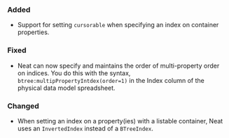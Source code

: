 
### Added

- Support for setting `cursorable` when specifying an index on container
properties.

### Fixed

- Neat can now specify and maintains the order of multi-property order
on indices. You do this with the syntax,
`btree:multipPropertyIntdex(order=1)` in the Index column of the
physical data model spreadsheet.

### Changed

- When setting an index on a property(ies) with a listable container,
Neat uses an `InvertedIndex` instead of a `BTreeIndex`.